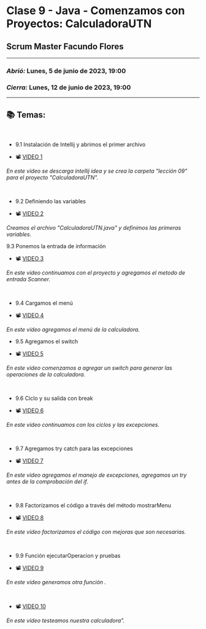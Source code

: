 # Clase 9 - Java - Comenzamos con Proyectos: CalculadoraUTN
## Scrum Master Facundo Flores

---

### *Abrió:* Lunes, 5 de junio de 2023, 19:00
### *Cierra:* Lunes, 12 de junio de 2023, 19:00

---

## 📚 Temas:

<br>

- 9.1 Instalación de Intellij y abrimos el primer archivo

- 📽 [VIDEO 1](https://frsrutneduar-my.sharepoint.com/personal/abetancud_frsr_utn_edu_ar/_layouts/15/stream.aspx?id=%2Fpersonal%2Fabetancud%5Ffrsr%5Futn%5Fedu%5Far%2FDocuments%2FJava%20Tercer%20Semestre%202023%2FClase%209%2FClase%209%20Parte%201%20Java%2Emp4&ga=1)

*En este video se descarga intellij idea y se crea la carpeta "lección 09" para el proyecto "CalculadoraUTN".*

<br>

- 9.2 Definiendo las variables

- 📽 [VIDEO 2](https://frsrutneduar-my.sharepoint.com/personal/abetancud_frsr_utn_edu_ar/_layouts/15/stream.aspx?id=%2Fpersonal%2Fabetancud%5Ffrsr%5Futn%5Fedu%5Far%2FDocuments%2FJava%20Tercer%20Semestre%202023%2FClase%209%2FClase%209%20Parte%202%20Java%2Emp4&ga=1)

*Creamos el archivo "CalculadoraUTN.java" y definimos las primeras variables.*

9.3 Ponemos la entrada de información

- 📽 [VIDEO 3](https://frsrutneduar-my.sharepoint.com/personal/abetancud_frsr_utn_edu_ar/_layouts/15/stream.aspx?id=%2Fpersonal%2Fabetancud%5Ffrsr%5Futn%5Fedu%5Far%2FDocuments%2FJava%20Tercer%20Semestre%202023%2FClase%209%2FClase%209%20Parte%203%20Java%2Emp4&ga=1)

*En este video continuamos con el proyecto y agregamos el metodo de entrada Scanner.*

<br>

- 9.4 Cargamos el menú

- 📽 [VIDEO 4](https://frsrutneduar-my.sharepoint.com/personal/abetancud_frsr_utn_edu_ar/_layouts/15/stream.aspx?id=%2Fpersonal%2Fabetancud%5Ffrsr%5Futn%5Fedu%5Far%2FDocuments%2FJava%20Tercer%20Semestre%202023%2FClase%209%2FClase%209%20Parte%204%20Java%2Emp4&ga=1)

*En este video agregamos el menú de la calculadora.*

- 9.5 Agregamos el switch

- 📽 [VIDEO 5](https://frsrutneduar-my.sharepoint.com/personal/abetancud_frsr_utn_edu_ar/_layouts/15/stream.aspx?id=%2Fpersonal%2Fabetancud%5Ffrsr%5Futn%5Fedu%5Far%2FDocuments%2FJava%20Tercer%20Semestre%202023%2FClase%209%2FClase%209%20Parte%205%20Java%2Emp4&ga=1)

*En este video comenzamos a agregar un switch para generar las operaciones de la calculadora.*

<br>

- 9.6 Ciclo y su salida con break

- 📽 [VIDEO 6](https://frsrutneduar-my.sharepoint.com/personal/abetancud_frsr_utn_edu_ar/_layouts/15/stream.aspx?id=%2Fpersonal%2Fabetancud%5Ffrsr%5Futn%5Fedu%5Far%2FDocuments%2FJava%20Tercer%20Semestre%202023%2FClase%209%2FClase%209%20Parte%206%20Java%2Emp4&ga=1)

*En este video continuamos con los ciclos y las excepciones.*

<br>

- 9.7 Agregamos try catch para las excepciones

- 📽 [VIDEO 7](https://frsrutneduar-my.sharepoint.com/personal/abetancud_frsr_utn_edu_ar/_layouts/15/stream.aspx?id=%2Fpersonal%2Fabetancud%5Ffrsr%5Futn%5Fedu%5Far%2FDocuments%2FJava%20Tercer%20Semestre%202023%2FClase%209%2FClase%209%20Parte%207%20Java%2Emp4&ga=1)

*En este video agregamos el manejo de excepciones, agregamos un try antes de la comprobación del if.*

<br>

- 9.8 Factorizamos el código a través del método mostrarMenu

- 📽 [VIDEO 8](https://frsrutneduar-my.sharepoint.com/personal/abetancud_frsr_utn_edu_ar/_layouts/15/stream.aspx?id=%2Fpersonal%2Fabetancud%5Ffrsr%5Futn%5Fedu%5Far%2FDocuments%2FJava%20Tercer%20Semestre%202023%2FClase%209%2FClase%209%20Parte%208%20Java%2Emp4&ga=1)

*En este video factorizamos el código con mejoras que son necesarias.*

<br>

- 9.9 Función ejecutarOperacion y pruebas

- 📽 [VIDEO 9](https://frsrutneduar-my.sharepoint.com/personal/abetancud_frsr_utn_edu_ar/_layouts/15/stream.aspx?id=%2Fpersonal%2Fabetancud%5Ffrsr%5Futn%5Fedu%5Far%2FDocuments%2FJava%20Tercer%20Semestre%202023%2FClase%209%2FClase%209%20Parte%209%20Java%2Emp4&ga=1)

*En este video generamos otra función .*

<br>

- 📽 [VIDEO 10](https://frsrutneduar-my.sharepoint.com/personal/abetancud_frsr_utn_edu_ar/_layouts/15/stream.aspx?id=%2Fpersonal%2Fabetancud%5Ffrsr%5Futn%5Fedu%5Far%2FDocuments%2FJava%20Tercer%20Semestre%202023%2FClase%209%2FClase%209%20Parte%2010%20Java%2Emp4&ga=1)

*En este video testeamos nuestra calculadora".*
